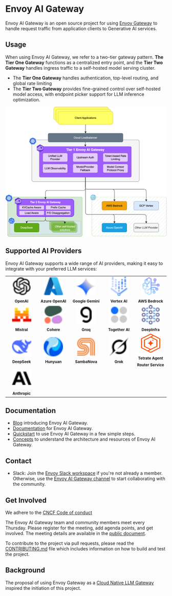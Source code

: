 # Envoy AI Gateway

Envoy AI Gateway is an open source project for using [Envoy Gateway](https://github.com/envoyproxy/gateway) to handle request traffic from application clients to Generative AI services.

## Usage

When using Envoy AI Gateway, we refer to a two-tier gateway pattern. **The Tier One Gateway** functions as a centralized entry point, and the **Tier Two Gateway** handles ingress traffic to a self-hosted model serving cluster.

- The **Tier One Gateway** handles authentication, top-level routing, and global rate limiting
- The **Tier Two Gateway** provides fine-grained control over self-hosted model access, with endpoint picker support for LLM inference optimization.

![](site/blog/images/aigw-ref.drawio.png)

## Supported AI Providers

Envoy AI Gateway supports a wide range of AI providers, making it easy to integrate with your preferred LLM services:

<div align="center">
  <table>
    <tr>
      <td align="center" width="120">
        <img src="site/static/img/providers/openai.svg" width="60" height="60" alt="OpenAI"/>
        <br><sub><b>OpenAI</b></sub>
      </td>
      <td align="center" width="120">
        <img src="site/static/img/providers/azure-openai.svg" width="60" height="60" alt="Azure OpenAI"/>
        <br><sub><b>Azure OpenAI</b></sub>
      </td>
      <td align="center" width="120">
        <img src="site/static/img/providers/google-gemini.svg" width="60" height="60" alt="Google Gemini"/>
        <br><sub><b>Google Gemini</b></sub>
      </td>
      <td align="center" width="120">
        <img src="site/static/img/providers/vertex-ai.svg" width="60" height="60" alt="Vertex AI"/>
        <br><sub><b>Vertex AI</b></sub>
      </td>
      <td align="center" width="120">
        <img src="site/static/img/providers/aws-bedrock.svg" width="60" height="60" alt="AWS Bedrock"/>
        <br><sub><b>AWS Bedrock</b></sub>
      </td>
    </tr>
    <tr>
      <td align="center" width="120">
        <img src="site/static/img/providers/mistral.svg" width="60" height="60" alt="Mistral"/>
        <br><sub><b>Mistral</b></sub>
      </td>
      <td align="center" width="120">
        <img src="site/static/img/providers/cohere.svg" width="60" height="60" alt="Cohere"/>
        <br><sub><b>Cohere</b></sub>
      </td>
      <td align="center" width="120">
        <img src="site/static/img/providers/groq.svg" width="60" height="60" alt="Groq"/>
        <br><sub><b>Groq</b></sub>
      </td>
      <td align="center" width="120">
        <img src="site/static/img/providers/together-ai.svg" width="60" height="60" alt="Together AI"/>
        <br><sub><b>Together AI</b></sub>
      </td>
      <td align="center" width="120">
        <img src="site/static/img/providers/deepinfra.svg" width="60" height="60" alt="DeepInfra"/>
        <br><sub><b>DeepInfra</b></sub>
      </td>
    </tr>
    <tr>
      <td align="center" width="120">
        <img src="site/static/img/providers/deepseek.svg" width="60" height="60" alt="DeepSeek"/>
        <br><sub><b>DeepSeek</b></sub>
      </td>
      <td align="center" width="120">
        <img src="site/static/img/providers/hunyuan.svg" width="60" height="60" alt="Hunyuan"/>
        <br><sub><b>Hunyuan</b></sub>
      </td>
      <td align="center" width="120">
        <img src="site/static/img/providers/sambanova.svg" width="60" height="60" alt="SambaNova"/>
        <br><sub><b>SambaNova</b></sub>
      </td>
      <td align="center" width="120">
        <img src="site/static/img/providers/grok.svg" width="60" height="60" alt="Grok"/>
        <br><sub><b>Grok</b></sub>
      </td>
      <td align="center" width="120">
        <img src="site/static/img/providers/tars.svg" width="60" height="60" alt="Tetrate Agent Router Service"/>
        <br><sub><b>Tetrate Agent Router Service</b></sub>
      </td>
    </tr>
    <tr>
      <td align="center" width="120">
        <img src="site/static/img/providers/anthropic.svg" width="60" height="60" alt="Anthropic"/>
        <br><sub><b>Anthropic</b></sub>
      </td>
    </tr>
  </table>
</div>

## Documentation

- [Blog](https://aigateway.envoyproxy.io/blog) introducing Envoy AI Gateway.
- [Documentation](https://aigateway.envoyproxy.io/docs) for Envoy AI Gateway.
- [Quickstart](https://aigateway.envoyproxy.io/docs/getting-started/) to use Envoy AI Gateway in a few simple steps.
- [Concepts](https://aigateway.envoyproxy.io/docs/concepts/) to understand the architecture and resources of Envoy AI Gateway.

## Contact

- Slack: Join the [Envoy Slack workspace][] if you're not already a member. Otherwise, use the
  [Envoy AI Gateway channel][] to start collaborating with the community.

## Get Involved

We adhere to the [CNCF Code of conduct][Code of conduct]

The Envoy AI Gateway team and community members meet every Thursday.
Please register for the meeting, add agenda points, and get involved. The
meeting details are available in the [public document][meeting].

To contribute to the project via pull requests, please read the [CONTRIBUTING.md](CONTRIBUTING.md) file
which includes information on how to build and test the project.

## Background

The proposal of using Envoy Gateway as a [Cloud Native LLM Gateway][Cloud Native LLM Gateway] inspired the initiation of this project.

[meeting]: https://docs.google.com/document/d/10e1sfsF-3G3Du5nBHGmLjXw5GVMqqCvFDqp_O65B0_w/edit?tab=t.0
[Envoy Slack workspace]: https://communityinviter.com/apps/envoyproxy/envoy
[Envoy AI Gateway channel]: https://envoyproxy.slack.com/archives/C07Q4N24VAA
[Code of conduct]: https://github.com/cncf/foundation/blob/main/code-of-conduct.md
[Cloud Native LLM Gateway]: https://docs.google.com/document/d/1FQN_hGhTNeoTgV5Jj16ialzaSiAxC0ozxH1D9ngCVew/edit?tab=t.0#heading=h.uuu99yemq4eo
